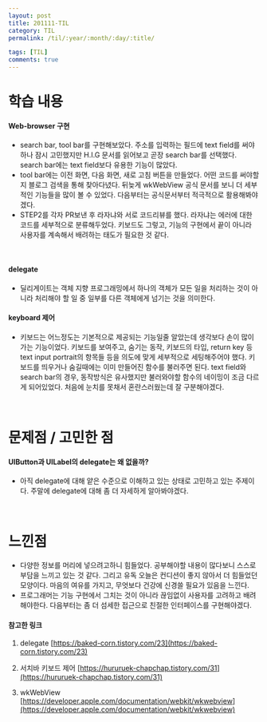 ```yaml
---
layout: post
title: 201111-TIL
category: TIL
permalink: /til/:year/:month/:day/:title/

tags: [TIL]
comments: true
---
```

# 학습 내용
#### Web-browser 구현
- search bar, tool bar를 구현해보았다. 주소를 입력하는 필드에 text field를 써야하나 잠시 고민했지만 H.I.G 문서를 읽어보고 곧장 search bar를 선택했다. search bar에는 text field보다 유용한 기능이 많았다. 
- tool bar에는 이전 화면, 다음 화면, 새로 고침 버튼을 만들었다. 어떤 코드를 써야할지 블로그 검색을 통해 찾아다녔다. 뒤늦게 wkWebView 공식 문서를 보니 더 세부적인 기능들을 많이 볼 수 있었다. 다음부터는 공식문서부터 적극적으로 활용해봐야겠다. 
- STEP2를 각자 PR보낸 후 라자냐와  서로 코드리뷰를 했다. 라자냐는 에러에 대한 코드를 세부적으로 분류해두었다. 키보드도 그렇고, 기능의 구현에서 끝이 아니라 사용자를 계속해서 배려하는 태도가 필요한 것 같다.

<br>


#### delegate
- 딜리게이트는 객체 지향 프로그래밍에서 하나의 객체가 모든 일을 처리하는 것이 아니라 처리해야 할 일 중 일부를 다른 객체에게 넘기는 것을 의미한다.

#### keyboard 제어
- 키보드는 어느정도는 기본적으로 제공되는 기능일줄 알았는데 생각보다 손이 많이가는 기능이었다. 키보드를 보여주고, 숨기는 동작, 키보드의 타입, return key 등 text input portrait의 항목들 등을 의도에 맞게 세부적으로 세팅해주어야 했다. 키보드를 띄우거나 숨길때에는 이미 만들어진 함수를 불러주면 된다. text field와 search bar의 경우, 동작방식은 유사했지만 불러와야할 함수의 네이밍이 조금 다르게 되어있었다. 처음에 눈치를 못채서 혼란스러웠는데 잘 구분해야겠다.

<br>

# 문제점 / 고민한 점
#### UIButton과 UILabel의 delegate는 왜 없을까?
- 아직 delegate에 대해 얕은 수준으로 이해하고 있는 상태로 고민하고 있는 주제이다. 주말에 delegate에 대해 좀 더 자세하게 알아봐야겠다.

<br>

# 느낀점
 - 다양한 정보를 머리에 넣으려고하니 힘들었다. 공부해야할 내용이 많다보니 스스로 부담을 느끼고 있는 것 같다. 그리고 유독 오늘은 컨디션이 좋지 않아서 더 힘들었던 모양이다. 마음의 여유를 가지고, 무엇보다 건강에 신경쓸 필요가 있음을 느낀다.
 - 프로그래머는 기능 구현에서 그치는 것이 아니라 끊임없이 사용자를 고려하고  배려해야한다. 다음부터는 좀 더 섬세한 접근으로 친절한 인터페이스를 구현해야겠다.



#### 참고한 링크

1) delegate
[https://baked-corn.tistory.com/23](https://baked-corn.tistory.com/23)

2) 서치바 키보드 제어
[https://hururuek-chapchap.tistory.com/31](https://hururuek-chapchap.tistory.com/31)

3) wkWebView
[https://developer.apple.com/documentation/webkit/wkwebview](https://developer.apple.com/documentation/webkit/wkwebview)
